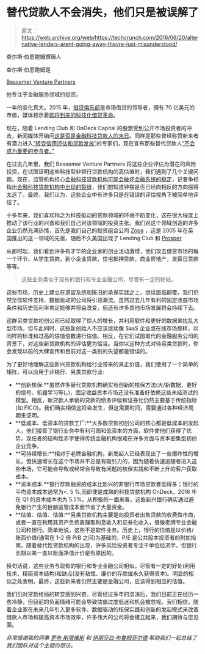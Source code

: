 # 替代贷款人不会消失，他们只是被误解了 

> 原文：<https://web.archive.org/web/https://techcrunch.com/2016/06/20/alternative-lenders-arent-going-away-theyre-just-misunderstood/>

查尔斯·伯恩鲍姆撰稿人

查尔斯·伯恩鲍姆是

[Bessemer Venture Partners](https://web.archive.org/web/20221208132334/https://www.bvp.com/)

他专注于金融服务领域的投资。

一年的变化真大。2015 年，[借贷俱乐部](https://web.archive.org/web/20221208132334/https://www.crunchbase.com/organization/lending-club)是市场借贷的领导者，拥有 70 亿美元的市值，媒体预示着[即将到来的科技化借贷革命](https://web.archive.org/web/20221208132334/http://www.economist.com/news/leaders/21650546-wave-startups-changing-financefor-better-fintech-revolution)。

现在，随着 Lending Club 和 OnDeck Capital 的股票受到公开市场投资者的冲击，新闻媒体开始问[这是否是金融科技贷款人的末日](https://web.archive.org/web/20221208132334/http://fortune.com/2016/05/03/ondeck-lendingclub-shares/)。同样是那些曾经称赞新来者有潜力进入[“转变信用评估和贷款发放”](https://web.archive.org/web/20221208132334/http://www3.weforum.org/docs/WEF_The_future__of_financial_services.pdf)的专家们，现在宣布那些替代贷款人[“不会成为重要的参与者。”](https://web.archive.org/web/20221208132334/http://www.businessinsider.com/deloitte-report-marketplace-lending-not-significant-players-peer-to-peer-2016-5)

在过去几年里，我们 Bessemer Venture Partners 将这些企业评估为潜在的风险投资，在试图证明这些科技型非银行贷款机构的高估值时，我们遇到了几个关键问题。现在，监管机构担心[金融科技贷款机构可能会破坏金融系统的稳定](https://web.archive.org/web/20221208132334/http://fortune.com/2016/02/27/global-fintech-regulation/)，记者争相指出[金融科技贷款机构中出现的裂缝](https://web.archive.org/web/20221208132334/http://www.ft.com/intl/cms/s/0/028be304-1759-11e6-b197-a4af20d5575e.html#axzz49dQvc4vI)，我们想知道钟摆是否已经向相反的方向摆得太远了。最终，我们认为，这些企业中有许多只是在错误的评估视角下被简单地评估了。

十多年来，我们喜欢称之为科技驱动的贷款领域的环境不断变化，这在很大程度上推动了该行业的兴奋和我们自己对该领域的投资主张。我们对这个领域创造的许多企业仍然充满热情，首先是我们自己的投资组合公司 [Zopa](https://web.archive.org/web/20221208132334/https://www.zopa.com/) ，这是 2005 年在英国推出的这一领域的先驱，随后不久美国出现了 Lending Club 和 [Prosper](https://web.archive.org/web/20221208132334/https://www.crunchbase.com/organization/prosper)

从那时起，我们看到许多有才华的企业家的创业活动激增，他们攻击借贷市场的每一个环节，从学生贷款，到小企业贷款，住宅抵押贷款，商业房地产，发薪日贷款等等。

> 这些业务类似于现有的银行和专业金融公司，尽管有一定的好处。

这些市场，历史上建立在遗留系统和陈旧的承保实践之上，继续面临颠覆，我们仍然坚信软件支持、数据驱动的公司将引领潮流。虽然过去几年有利的固定收益市场条件和历史低利率肯定能够并将会改变，但还有许多其他市场发展将会持续下去。

这群另类贷款初创公司已经取得了惊人的增长，并利用软件和更好的数据来扰乱大型市场。但与此同时，这些新创始人不应该继续像 SaaS 企业或在线市场那样，以同样的标准和过高的估值倍数进行估值。相反，在它们试图取代的金融服务公司的背景下，对这些新贷款机构的评估更为恰当。当你以这种方式对待另类贷款时，你会发现以前的大肆宣传和目前对这一类别的失望都是错误的。

为了更好地理解这些新兴贷款机构给行业带来的真正价值，我们使用了一个简单的矩阵，可以应用于非银行、另类贷款行业:

*   **创新核保:**虽然许多替代贷款机构确实有创新的核保方法(大/新数据、更好的信号、机器学习等)。)，固定收益资本市场还没有准备好依赖这些未经测试的模型。相反，新贷款人承销的贷款的债务评级和证券化仍然主要基于传统指标(如 FICO)。我们确实相信这将会发生，但这需要时间，需要通过各种经济周期来证明。
*   **低成本、低资本的贷款工厂:**大多数贷款初创公司的核心都是低成本的发起人，他们接管了银行业务中有利可图和低资本的方面，软件使他们获得了优势。现任者的结构性赤字使得传统金融机构很难在许多方面与资本密集型初创企业竞争。
*   **可持续增长:**相对于老牌金融机构，新发起人已经表现出了一些爆炸性的增长，但快速增长在这个市场并不总是有吸引力的，因为随着快速追随者进入这些市场，它可能会导致或经常会导致有问题的核保实践和不断上升的客户获取成本。
*   **资本成本:**银行存款融资的成本比新兴的非银行市场贷款者低得多；银行的平均资本成本通常为<. 5 %,而即使是成熟的科技贷款机构 OnDeck，2016 年在 Q1 的资本成本也为 5.5%。从积极的一面来看，这些新兴银行确实通过避免银行产生的巨额监管成本而节省了大量资金。
*   **估值、估值、估值:**另类贷款机构主要是向投资者出售贷款的收费做市商，或者一直在利用其资产负债表赚取利息收入和证券化收入，很像老牌专业金融公司和银行。简单地说，这些不是软件业务。历史上，银行的估值是以价格/账面价值(通常在 1-2 倍 P/B 之间)为基础的，P/E 是公共股本投资者的附加指南。随着替代性贷款机构的出现，许多风险投资者专注于单位经济学，但银行长期以来一直以账面净值计价是有原因的。

换句话说，这些业务与现有的银行和专业金融公司相似，尽管有一定的好处(利用技术、精简资本结构)和缺点(没有粘性、廉价的存款或永久获得资本)。明显的相似之处表明，最终，这些新来者仍然主要是金融公司，应该得到相应的估值。

我们仍对贷款格局的转变感到兴奋。尽管经过多年的泡沫后，我们目前正在经历一些冷静，但目前的负面情绪可能会导致估值过度低迷和机会被忽视。我们相信，随着企业家在未来几年引入更多软件、数据驱动的核保实践和创新的发起模式来改善借款人市场和提高资本市场效率，许多伟大的公司将会建立起来，我们期待与您见面。

*非常感谢我的同事* [*罗布·斯塔维斯*](https://web.archive.org/web/20221208132334/https://twitter.com/robstavis) *和* [*伊丽莎白·布鲁姆菲尔德*](https://web.archive.org/web/20221208132334/https://twitter.com/LizBroomfield) *帮助我们一起总结了我们团队对这个主题的想法。*